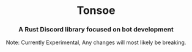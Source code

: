 <div align="center">
  <h1><strong>Tonsoe</strong></h1>
</div>

<div align="center">
  <h3 align="center">
     A Rust Discord library focused on bot development
  </h3>
  Note: Currently Experimental, Any changes will most likely be breaking.
</p>